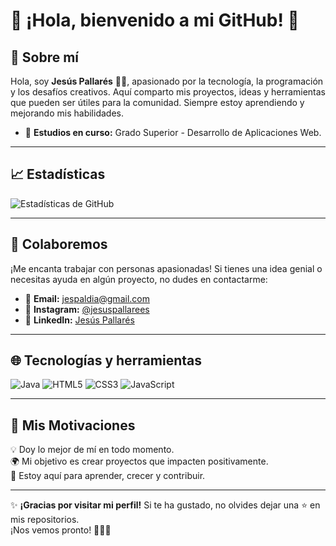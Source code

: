# 👋 ¡Hola, bienvenido a mi GitHub! 🚀

## 🌟 **Sobre mí**
Hola, soy **Jesús Pallarés** 👨‍💻, apasionado por la tecnología, la programación y los desafíos creativos. Aquí comparto mis proyectos, ideas y herramientas que pueden ser útiles para la comunidad. Siempre estoy aprendiendo y mejorando mis habilidades.

- 🗽 **Estudios en curso:** Grado Superior - Desarrollo de Aplicaciones Web.

---

## 📈 **Estadísticas**
![Estadísticas de GitHub](https://github-readme-stats.vercel.app/api?username=jesuspallarees&show_icons=true&theme=radical)

---

## 🤝 **Colaboremos**
¡Me encanta trabajar con personas apasionadas! Si tienes una idea genial o necesitas ayuda en algún proyecto, no dudes en contactarme:

- 📧 **Email:** [jespaldia@gmail.com](mailto:jespaldia@gmail.com)
- 👀 **Instagram:** [@jesuspallarees](https://instagram.com/jesuspallarees)
- 💼 **LinkedIn:** [Jesús Pallarés](https://www.linkedin.com/in/tuperfil)

---

## 🌐 **Tecnologías y herramientas**
![Java](https://img.shields.io/badge/Java-ED8B00?style=for-the-badge&logo=java&logoColor=white)
![HTML5](https://img.shields.io/badge/HTML5-E34F26?style=for-the-badge&logo=html5&logoColor=white)
![CSS3](https://img.shields.io/badge/CSS3-1572B6?style=for-the-badge&logo=css3&logoColor=white)
![JavaScript](https://img.shields.io/badge/JavaScript-F7DF1E?style=for-the-badge&logo=javascript&logoColor=black)

---

## 🌟 **Mis Motivaciones**
💡 Doy lo mejor de mí en todo momento.  
🌍 Mi objetivo es crear proyectos que impacten positivamente.  
🚀 Estoy aquí para aprender, crecer y contribuir.

---

✨ **¡Gracias por visitar mi perfil!** Si te ha gustado, no olvides dejar una ⭐️ en mis repositorios.  
¡Nos vemos pronto! 👨‍💻🚀
